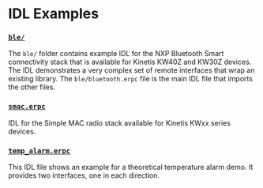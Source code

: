 # IDL Examples

### [`ble/`](ble/)

The `ble/` folder contains example IDL for the NXP Bluetooth Smart connectivity stack that is available for Kinetis KW40Z and KW30Z devices. The IDL demonstrates a very complex set of remote interfaces that wrap an existing library. The `ble/bluetooth.erpc` file is the main IDL file that imports the other files.

### [`smac.erpc`](smac.erpc)

IDL for the Simple MAC radio stack available for Kinetis KWxx series devices.

### [`temp_alarm.erpc`](temp_alarm.erpc)

This IDL file shows an example for a theoretical temperature alarm demo. It provides two interfaces, one in each direction.

